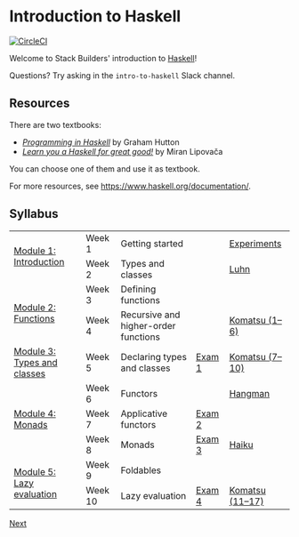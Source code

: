 # Introduction to Haskell

[![CircleCI][2]][1]

[1]: https://circleci.com/gh/stackbuilders/intro-to-haskell
[2]: https://circleci.com/gh/stackbuilders/intro-to-haskell.svg?style=shield&circle-token=d2d38df7299afbee3dd683e6f47f9b3afad4c51c

Welcome to Stack Builders' introduction to [Haskell](https://www.haskell.org/)!

Questions? Try asking in the `intro-to-haskell` Slack channel.

## Resources

There are two textbooks:

- [*Programming in Haskell*][pih] by Graham Hutton
- [*Learn you a Haskell for great good!*][lyah] by Miran Lipovača

[pih]: https://www.cs.nott.ac.uk/~pszgmh/pih.html
[lyah]: http://learnyouahaskell.com

You can choose one of them and use it as textbook.

For more resources, see https://www.haskell.org/documentation/.

## Syllabus

<table>
  <tbody>
    <tr>
      <td rowSpan=2><a href="/modules/01.md">Module 1: Introduction</a></td>
      <td>Week 1</td>
      <td>Getting started</td>
      <td></td>
      <td><a href="/experiments/README.md">Experiments</a></td>
    </tr>
    <tr>
      <td>Week 2</td>
      <td>Types and classes</td>
      <td></td>
      <td><a href="/luhn/">Luhn</a></td>
    </tr>
    <tr>
      <td rowSpan=2><a href="/modules/02.md">Module 2: Functions</a></td>
      <td>Week 3</td>
      <td>Defining functions</td>
      <td></td>
      <td></td>
    </tr>
    <tr>
      <td>Week 4</td>
      <td>Recursive and higher-order functions</td>
      <td></td>
      <td><a href="/komatsu/">Komatsu (1–6)</a></td>
    </tr>
    <tr>
      <td><a href="/modules/03.md">Module 3: Types and classes</a></td>
      <td>Week 5</td>
      <td>Declaring types and classes</td>
      <td><a href="/exams/01.md">Exam 1</a></td>
      <td><a href="/komatsu/">Komatsu (7–10)</a></td>
    </tr>
    <tr>
      <td rowSpan=3><a href="/modules/04.md">Module 4: Monads</a></td>
      <td>Week 6</td>
      <td>Functors</td>
      <td></td>
      <td><a href="/hangman/">Hangman</a></td>
    </tr>
    <tr>
      <td>Week 7</td>
      <td>Applicative functors</td>
      <td><a href="/exams/02.md">Exam 2</a></td>
      <td></td>
    </tr>
    <tr>
      <td>Week 8</td>
      <td>Monads</td>
      <td><a href="/exams/03.md">Exam 3</a></td>
      <td><a href="/haiku/">Haiku</a></td>
    </tr>
    <tr>
      <td rowSpan=2><a href="/modules/05.md">Module 5: Lazy evaluation</a></td>
      <td>Week 9</td>
      <td>Foldables</td>
      <td></td>
      <td></td>
    </tr>
    <tr>
      <td>Week 10</td>
      <td>Lazy evaluation</td>
      <td><a href="/exams/04.md">Exam 4</a></td>
      <td><a href="/komatsu/">Komatsu (11–17)</a></td>
    </tr>
  </tbody>
</table>

[Next](/modules/01.md)
